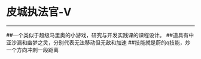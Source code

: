 # 皮城执法官-V
***
##一个类似于超级马里奥的小游戏，研究与开发实践课的课程设计。
##道具有中亚沙漏和幽梦之灵，分别代表无法移动但无敌和加速
##技能就是蔚的q技能，炒一个方向冲刺一段距离


